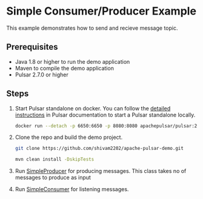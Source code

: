 # Simple Consumer/Producer Example

This example demonstrates how to send and recieve message topic.

## Prerequisites

- Java 1.8 or higher to run the demo application
- Maven to compile the demo application
- Pulsar 2.7.0 or higher

## Steps

1. Start Pulsar standalone on docker. You can follow the [detailed instructions](https://pulsar.apache.org/docs/en/standalone-docker/#produce-a-message)
in Pulsar documentation to start a Pulsar standalone locally.
   ```bash
   docker run --detach -p 6650:6650 -p 8080:8080 apachepulsar/pulsar:2.7.0 bin/pulsar standalone
   ```

2. Clone the repo and build the demo project.
   ```bash
   git clone https://github.com/shivam2202/apache-pulsar-demo.git
   ```
   ```bash
   mvn clean install -DskipTests 
   ```

3. Run [SimpleProducer](demo/src/main/java/com/softtech/demo/SimpleProducer.java) for producing messages. This class takes no of messages to produce as input
 

4. Run [SimpleConsumer](demo/src/main/java/com/softtech/demo/SimpleConsumer.java) for listening messages.
